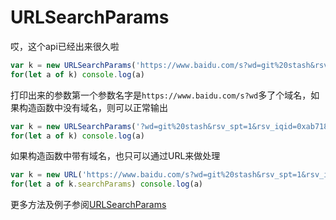 # URLSearchParams

哎，这个api已经出来很久啦

```javascript
var k = new URLSearchParams('https://www.baidu.com/s?wd=git%20stash&rsv_spt=1&rsv_iqid=0xab71820e0000fe72&issp=1&f=8&rsv_bp=1&rsv_idx=2&ie=utf-8&tn=baiduhome_pg&rsv_enter=1&rsv_sug3=10&rsv_sug1=1&rsv_sug7=001&rsv_sug2=0&inputT=1745&rsv_sug4=2422&rsv_sug=9')
for(let a of k) console.log(a)
```
打印出来的参数第一个参数名字是`https://www.baidu.com/s?wd`多了个域名，如果构造函数中没有域名，则可以正常输出
```javascript
var k = new URLSearchParams('?wd=git%20stash&rsv_spt=1&rsv_iqid=0xab71820e0000fe72&issp=1&f=8&rsv_bp=1&rsv_idx=2&ie=utf-8&tn=baiduhome_pg&rsv_enter=1&rsv_sug3=10&rsv_sug1=1&rsv_sug7=001&rsv_sug2=0&inputT=1745&rsv_sug4=2422&rsv_sug=9')
for(let a of k) console.log(a)
```

如果构造函数中带有域名，也只可以通过URL来做处理
```javascript
var k = new URL('https://www.baidu.com/s?wd=git%20stash&rsv_spt=1&rsv_iqid=0xab71820e0000fe72&issp=1&f=8&rsv_bp=1&rsv_idx=2&ie=utf-8&tn=baiduhome_pg&rsv_enter=1&rsv_sug3=10&rsv_sug1=1&rsv_sug7=001&rsv_sug2=0&inputT=1745&rsv_sug4=2422&rsv_sug=9')
for(let a of k.searchParams) console.log(a)
```

更多方法及例子参阅[URLSearchParams](https://developer.mozilla.org/en-US/docs/Web/API/URLSearchParams)
